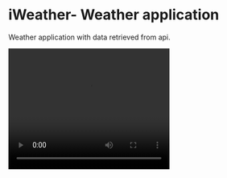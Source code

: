 # iWeather- Weather application
Weather application with data retrieved from api.

<video width="320" height="240" controls>
  <source src="video/iWeather.mkv" type="video/mkv">
</video>
